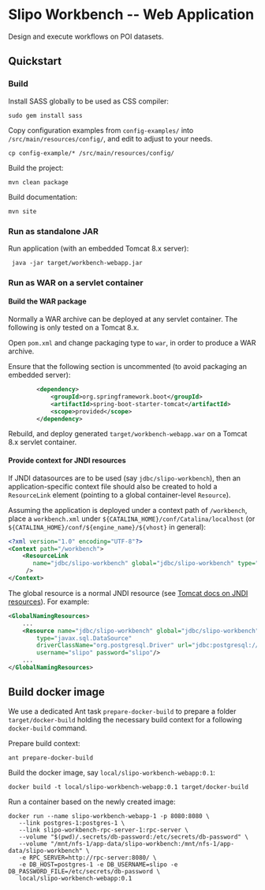 # Slipo Workbench -- Web Application

Design and execute workflows on POI datasets.


## Quickstart

### Build

Install SASS globally to be used as CSS compiler:

    sudo gem install sass

Copy configuration examples from `config-examples/` into `/src/main/resources/config/`, and edit to adjust to your needs.

    cp config-example/* /src/main/resources/config/

Build the project:

    mvn clean package

Build documentation:

    mvn site

### Run as standalone JAR

Run application (with an embedded Tomcat 8.x server):

     java -jar target/workbench-webapp.jar

### Run as WAR on a servlet container

#### Build the WAR package

Normally a WAR archive can be deployed at any servlet container. The following is only tested on a Tomcat 8.x.

Open `pom.xml` and change packaging type to `war`, in order to produce a WAR archive.

Ensure that the following section is uncommented (to avoid packaging an embedded server):

```xml
        <dependency>
            <groupId>org.springframework.boot</groupId>
            <artifactId>spring-boot-starter-tomcat</artifactId>
            <scope>provided</scope>
        </dependency>    
```

Rebuild, and deploy generated `target/workbench-webapp.war` on a Tomcat 8.x servlet container.

#### Provide context for JNDI resources

If JNDI datasources are to be used (say `jdbc/slipo-workbench`), then an application-specific context file should also be created to hold
a `ResourceLink` element (pointing to a global container-level `Resource`). 

Assuming the application is deployed under a context path of `/workbench`, place
a `workbench.xml` under `${CATALINA_HOME}/conf/Catalina/localhost` (or `${CATALINA_HOME}/conf/${engine_name}/${vhost}` in general):

```xml
<?xml version="1.0" encoding="UTF-8"?>
<Context path="/workbench">
    <ResourceLink 
       name="jdbc/slipo-workbench" global="jdbc/slipo-workbench" type="javax.sql.DataSource" auth="Container" 
     />
</Context>
```

The global resource is a normal JNDI resource (see [Tomcat docs on JNDI resources](http://tomcat.apache.org/tomcat-8.0-doc/jndi-resources-howto.html#JDBC_Data_Sources)).
For example:
```xml
<GlobalNamingResources>
    ...
    <Resource name="jdbc/slipo-workbench" global="jdbc/slipo-workbench" auth="Container" 
        type="javax.sql.DataSource" 
        driverClassName="org.postgresql.Driver" url="jdbc:postgresql://localhost:5432/slipo-workbench" 
        username="slipo" password="slipo"/>
    ...
</GlobalNamingResources>
```

## Build docker image ##

We use a dedicated Ant task `prepare-docker-build` to prepare a folder `target/docker-build` holding the necessary build context for a fοllowing `docker-build` command.

Prepare build context:

    ant prepare-docker-build

Build the docker image, say `local/slipo-workbench-webapp:0.1`:

    docker build -t local/slipo-workbench-webapp:0.1 target/docker-build

Run a container based on the newly created image:

    docker run --name slipo-workbench-webapp-1 -p 8080:8080 \
       --link postgres-1:postgres-1 \
       --link slipo-workbench-rpc-server-1:rpc-server \
       --volume "$(pwd)/.secrets/db-password:/etc/secrets/db-password" \
       --volume "/mnt/nfs-1/app-data/slipo-workbench:/mnt/nfs-1/app-data/slipo-workbench" \
       -e RPC_SERVER=http://rpc-server:8080/ \
       -e DB_HOST=postgres-1 -e DB_USERNAME=slipo -e DB_PASSWORD_FILE=/etc/secrets/db-password \
       local/slipo-workbench-webapp:0.1



